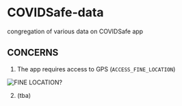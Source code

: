 # COVIDSafe-data
congregation of various data on COVIDSafe app

## CONCERNS

1. The app requires access to GPS (`ACCESS_FINE_LOCATION`)

![FINE LOCATION?]("pics/questions.PNG")

2. (tba)